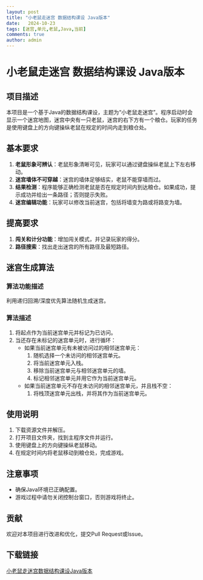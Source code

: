 ```yaml
---
layout: post
title: "小老鼠走迷宫 数据结构课设 Java版本"
date:   2024-10-23
tags: [迷宫,单元,老鼠,Java,当前]
comments: true
author: admin
---
```

# 小老鼠走迷宫 数据结构课设 Java版本

## 项目描述

本项目是一个基于Java的数据结构课设，主题为“小老鼠走迷宫”。程序启动时会显示一个迷宫地图，迷宫中央有一只老鼠，迷宫的右下方有一个粮仓。玩家的任务是使用键盘上的方向键操纵老鼠在规定的时间内走到粮仓处。

## 基本要求

1. **老鼠形象可辨认**：老鼠形象清晰可见，玩家可以通过键盘操纵老鼠上下左右移动。
2. **迷宫墙体不可穿越**：迷宫的墙体足够结实，老鼠不能穿墙而过。
3. **结果检测**：程序能够正确检测老鼠是否在规定时间内到达粮仓。如果成功，提示成功并给出一条路径；否则提示失败。
4. **迷宫编辑功能**：玩家可以修改当前迷宫，包括将墙变为路或将路变为墙。

## 提高要求

1. **闯关和计分功能**：增加闯关模式，并记录玩家的得分。
2. **路径搜索**：找出走出迷宫的所有路径及最短路径。

## 迷宫生成算法

### 算法功能描述

利用递归回溯/深度优先算法随机生成迷宫。

### 算法描述

1. 将起点作为当前迷宫单元并标记为已访问。
2. 当还存在未标记的迷宫单元时，进行循环：
   - 如果当前迷宫单元有未被访问过的相邻迷宫单元：
     1. 随机选择一个未访问的相邻迷宫单元。
     2. 将当前迷宫单元入栈。
     3. 移除当前迷宫单元与相邻迷宫单元的墙。
     4. 标记相邻迷宫单元并用它作为当前迷宫单元。
   - 如果当前迷宫单元不存在未访问的相邻迷宫单元，并且栈不空：
     1. 将栈顶迷宫单元出栈，并将其作为当前迷宫单元。

## 使用说明

1. 下载资源文件并解压。
2. 打开项目文件夹，找到主程序文件并运行。
3. 使用键盘上的方向键操纵老鼠移动。
4. 在规定时间内将老鼠移动到粮仓处，完成游戏。

## 注意事项

- 确保Java环境已正确配置。
- 游戏过程中请勿关闭控制台窗口，否则游戏将终止。

## 贡献

欢迎对本项目进行改进和优化，提交Pull Request或Issue。

## 下载链接

[小老鼠走迷宫数据结构课设Java版本](https://pan.quark.cn/s/0f1e0a0c3178)
